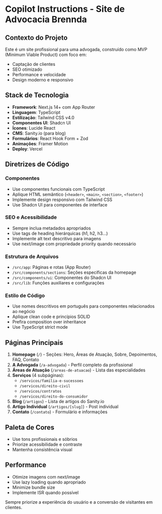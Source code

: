 # Copilot Instructions - Site de Advocacia Brennda

<!-- Use this file to provide workspace-specific custom instructions to Copilot. For more details, visit https://code.visualstudio.com/docs/copilot/copilot-customization#_use-a-githubcopilotinstructionsmd-file -->

## Contexto do Projeto

Este é um site profissional para uma advogada, construído como MVP (Minimum Viable Product) com foco em:
- Captação de clientes
- SEO otimizado
- Performance e velocidade
- Design moderno e responsivo

## Stack de Tecnologia

- **Framework**: Next.js 14+ com App Router
- **Linguagem**: TypeScript
- **Estilização**: Tailwind CSS v4.0
- **Componentes UI**: Shadcn UI
- **Ícones**: Lucide React
- **CMS**: Sanity.io (para blog)
- **Formulários**: React Hook Form + Zod
- **Animações**: Framer Motion
- **Deploy**: Vercel

## Diretrizes de Código

### Componentes
- Use componentes funcionais com TypeScript
- Aplique HTML semântico (`<header>`, `<main>`, `<section>`, `<footer>`)
- Implemente design responsivo com Tailwind CSS
- Use Shadcn UI para componentes de interface

### SEO e Acessibilidade
- Sempre inclua metadados apropriados
- Use tags de heading hierárquicas (h1, h2, h3...)
- Implemente alt text descritivo para imagens
- Use next/image com propriedade priority quando necessário

### Estrutura de Arquivos
- `/src/app`: Páginas e rotas (App Router)
- `/src/components/sections`: Seções específicas da homepage
- `/src/components/ui`: Componentes do Shadcn UI
- `/src/lib`: Funções auxiliares e configurações

### Estilo de Código
- Use nomes descritivos em português para componentes relacionados ao negócio
- Aplique clean code e princípios SOLID
- Prefira composition over inheritance
- Use TypeScript strict mode

## Páginas Principais

1. **Homepage** (`/`) - Seções: Hero, Áreas de Atuação, Sobre, Depoimentos, FAQ, Contato
2. **A Advogada** (`/a-advogada`) - Perfil completo da profissional
3. **Áreas de Atuação** (`/areas-de-atuacao`) - Lista das especialidades
4. **Serviços** (4 subpáginas):
   - `/servicos/familia-e-sucessoes`
   - `/servicos/direito-civil`
   - `/servicos/contratos`
   - `/servicos/direito-do-consumidor`
5. **Blog** (`/artigos`) - Lista de artigos do Sanity.io
6. **Artigo Individual** (`/artigos/[slug]`) - Post individual
7. **Contato** (`/contato`) - Formulário e informações

## Paleta de Cores
- Use tons profissionais e sóbrios
- Priorize acessibilidade e contraste
- Mantenha consistência visual

## Performance
- Otimize imagens com next/image
- Use lazy loading quando apropriado
- Minimize bundle size
- Implemente ISR quando possível

Sempre priorize a experiência do usuário e a conversão de visitantes em clientes.
